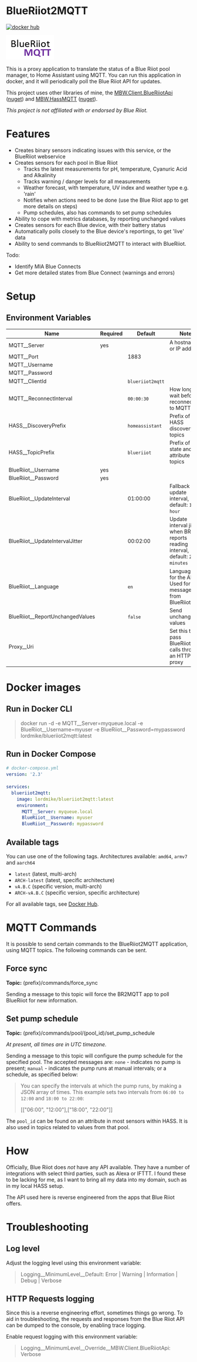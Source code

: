 # BlueRiiot2MQTT
[![docker hub](https://img.shields.io/docker/pulls/lordmike/blueriiot2mqtt)](https://hub.docker.com/repository/docker/lordmike/blueriiot2mqtt)

![logo](Logo/Logo.png)

This is a proxy application to translate the status of a Blue Riiot pool manager, to Home Assistant using MQTT. You can run this application in docker, and it will periodically poll the Blue Riiot API for updates.

This project uses other libraries of mine, the [MBW.Client.BlueRiiotApi](https://github.com/LordMike/MBW.Client.BlueRiiotApi) ([nuget](https://www.nuget.org/packages/MBW.Client.BlueRiiotAPI)) and [MBW.HassMQTT](https://github.com/LordMike/MBW.HassMQTT) ([nuget](https://www.nuget.org/packages/MBW.HassMQTT)).

_This project is not affiliated with or endorsed by Blue Riiot._

# Features

* Creates binary sensors indicating issues with this service, or the BlueRiiot webservice
* Creates sensors for each pool in Blue Riiot
  * Tracks the latest measurements for pH, temperature, Cyanuric Acid and Alkalinity
  * Tracks warning / danger levels for all measurements
  * Weather forecast, with temperature, UV index and weather type e.g. 'rain'
  * Notifies when actions need to be done (use the Blue Riiot app to get more details on steps)
  * Pump schedules, also has commands to set pump schedules
* Ability to cope with metrics databases, by reporting unchanged values
* Creates sensors for each Blue device, with their battery status
* Automatically polls closely to the Blue device's reportings, to get 'live' data
* Ability to send commands to BlueRiiot2MQTT to interact with BlueRiiot.

Todo:

* Identify MIA Blue Connects
* Get more detailed states from Blue Connect (warnings and errors)

# Setup

## Environment Variables

| Name | Required | Default | Note |
|---|---|---|---|
| MQTT__Server | yes | | A hostname or IP address |
| MQTT__Port | | 1883 | |
| MQTT__Username | | | |
| MQTT__Password | | | |
| MQTT__ClientId | | `blueriiot2mqtt` | |
| MQTT__ReconnectInterval | | `00:00:30` | How long to wait before reconnecting to MQTT |
| HASS__DiscoveryPrefix | | `homeassistant` | Prefix of HASS discovery topics |
| HASS__TopicPrefix | | `blueriiot` | Prefix of state and attribute topics |
| BlueRiiot__Username | yes | | |
| BlueRiiot__Password | yes | | |
| BlueRiiot__UpdateInterval | | 01:00:00 | Fallback update interval, default: `1 hour` |
| BlueRiiot__UpdateIntervalJitter | | 00:02:00 | Update interval jitter, when BR reports reading interval, default: `2 minutes` |
| BlueRiiot__Language | | `en` | Language for the API. Used for messages from BlueRiiot |
| BlueRiiot__ReportUnchangedValues | | `false` | Send unchanged values |
| Proxy__Uri | | | Set this to pass BlueRiiot API calls through an HTTP proxy |

# Docker images

## Run in Docker CLI

> docker run -d -e MQTT__Server=myqueue.local -e BlueRiiot__Username=myuser -e BlueRiiot__Password=mypassword lordmike/blueriiot2mqtt:latest

## Run in Docker Compose

```yaml
# docker-compose.yml
version: '2.3'

services:
  blueriiot2mqtt:
    image: lordmike/blueriiot2mqtt:latest
    environment:
      MQTT__Server: myqueue.local
      BlueRiiot__Username: myuser
      BlueRiiot__Password: mypassword
```

## Available tags

You can use one of the following tags. Architectures available: `amd64`, `armv7` and `aarch64`

* `latest` (latest, multi-arch)
* `ARCH-latest` (latest, specific architecture)
* `vA.B.C` (specific version, multi-arch)
* `ARCH-vA.B.C` (specific version, specific architecture)

For all available tags, see [Docker Hub](https://hub.docker.com/repository/docker/lordmike/blueriiot2mqtt/tags).

# MQTT Commands

It is possible to send certain commands to the BlueRiiot2MQTT application, using MQTT topics. The following commands can be sent.

## Force sync
**Topic:** (prefix)/commands/force_sync

Sending a message to this topic will force the BR2MQTT app to poll BlueRiiot for new information.

## Set pump schedule
**Topic:** (prefix)/commands/pool/(pool_id)/set_pump_schedule

*At present, all times are in UTC timezone.*

Sending a message to this topic will configure the pump schedule for the specified pool. The accepted messages are: `none` - indicates no pump is present; `manual` - indicates the pump runs at manual intervals; or a schedule, as specified below:

> You can specify the intervals at which the pump runs, by making a JSON array of times. This example sets two intervals from `06:00 to 12:00` and `18:00 to 22:00`:
> 
> [["06:00", "12:00"],["18:00", "22:00"]]

The `pool_id` can be found on an attribute in most sensors within HASS. It is also used in topics related to values from that pool.

# How

Officially, Blue Riiot does _not_ have any API available. They have a number of integrations with select third parties, such as Alexa or IFTTT. I found these to be lacking for me, as I want to bring all my data into my domain, such as in my local HASS setup.

The API used here is reverse engineered from the apps that Blue Riiot offers.

# Troubleshooting

## Log level

Adjust the logging level using this environment variable:

> Logging__MinimumLevel__Default: Error | Warning | Information | Debug | Verbose

## HTTP Requests logging

Since this is a reverse engineering effort, sometimes things go wrong. To aid in troubleshooting, the requests and responses from the Blue Riiot API can be dumped to the console, by enabling trace logging.

Enable request logging with this environment variable:
> Logging__MinimumLevel__Override__MBW.Client.BlueRiiotApi: Verbose
